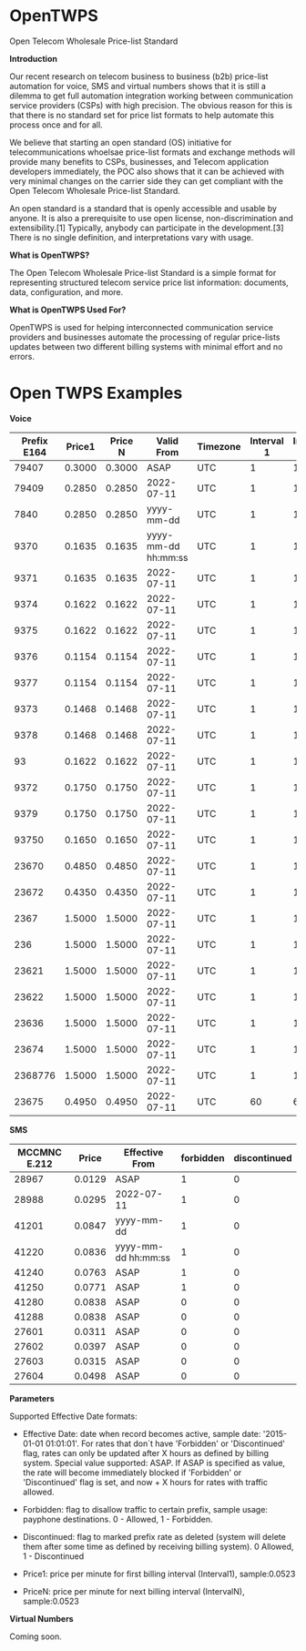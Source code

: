# OpenTWPS
Open Telecom Wholesale Price-list Standard 


**Introduction**

Our recent research on telecom business to business (b2b) price-list automation for voice, SMS and virtual numbers shows that it is still a dilemma to get full automation integration working between communication service providers (CSPs) with high precision. The obvious reason for this is that there is no standard set for price list formats to help automate this process once and for all. 

We believe that starting an open standard (OS) initiative for telecommunications whoelsae price-list formats and exchange methods will provide many benefits to CSPs, businesses, and Telecom application developers immediately, the POC also shows that it can be achieved with very minimal changes on the carrier side they can get compliant with the Open Telecom Wholesale Price-list Standard.

An open standard is a standard that is openly accessible and usable by anyone. It is also a prerequisite to use open license, non-discrimination and extensibility.[1] Typically, anybody can participate in the development.[3] There is no single definition, and interpretations vary with usage.

**What is OpenTWPS?**

The Open Telecom Wholesale Price-list Standard is a simple format for representing structured telecom service price list information: documents, data, configuration, and more.

**What is OpenTWPS Used For?**

OpenTWPS is used for helping interconnected communication service providers and businesses automate the processing of regular price-lists updates between two different billing systems with minimal effort and no errors.

# Open TWPS Examples

**Voice** 

| Prefix E164 | Price1 | Price N | Valid From | Timezone | Interval 1 | Interval N | Forbidden | Discontinued |
| ----------- | ------ | ------- | ---------- | -------- | ---------- | ---------- | --------- | ------------ |
| 79407       | 0.3000 | 0.3000  | ASAP | UTC      | 1          | 1          | 0         | 0            |
| 79409       | 0.2850 | 0.2850  | 2022-07-11 | UTC      | 1          | 1          | 0         | 0            |
| 7840        | 0.2850 | 0.2850  | yyyy-mm-dd | UTC      | 1          | 1          | 0         | 0            |
| 9370        | 0.1635 | 0.1635  | yyyy-mm-dd hh:mm:ss | UTC      | 1          | 1          | 0         | 0            |
| 9371        | 0.1635 | 0.1635  | 2022-07-11 | UTC      | 1          | 1          | 0         | 0            |
| 9374        | 0.1622 | 0.1622  | 2022-07-11 | UTC      | 1          | 1          | 0         | 0            |
| 9375        | 0.1622 | 0.1622  | 2022-07-11 | UTC      | 1          | 1          | 0         | 0            |
| 9376        | 0.1154 | 0.1154  | 2022-07-11 | UTC      | 1          | 1          | 0         | 0            |
| 9377        | 0.1154 | 0.1154  | 2022-07-11 | UTC      | 1          | 1          | 0         | 0            |
| 9373        | 0.1468 | 0.1468  | 2022-07-11 | UTC      | 1          | 1          | 0         | 0            |
| 9378        | 0.1468 | 0.1468  | 2022-07-11 | UTC      | 1          | 1          | 0         | 0            |
| 93          | 0.1622 | 0.1622  | 2022-07-11 | UTC      | 1          | 1          | 0         | 0            |
| 9372        | 0.1750 | 0.1750  | 2022-07-11 | UTC      | 1          | 1          | 0         | 0            |
| 9379        | 0.1750 | 0.1750  | 2022-07-11 | UTC      | 1          | 1          | 0         | 0            |
| 93750       | 0.1650 | 0.1650  | 2022-07-11 | UTC      | 1          | 1          | 0         | 0            |
| 23670       | 0.4850 | 0.4850  | 2022-07-11 | UTC      | 1          | 1          | 0         | 0            |
| 23672       | 0.4350 | 0.4350  | 2022-07-11 | UTC      | 1          | 1          | 0         | 0            |
| 2367        | 1.5000 | 1.5000  | 2022-07-11 | UTC      | 1          | 1          | 0         | 0            |
| 236         | 1.5000 | 1.5000  | 2022-07-11 | UTC      | 1          | 1          | 0         | 0            |
| 23621       | 1.5000 | 1.5000  | 2022-07-11 | UTC      | 1          | 1          | 0         | 0            |
| 23622       | 1.5000 | 1.5000  | 2022-07-11 | UTC      | 1          | 1          | 0         | 0            |
| 23636       | 1.5000 | 1.5000  | 2022-07-11 | UTC      | 1          | 1          | 0         | 0            |
| 23674       | 1.5000 | 1.5000  | 2022-07-11 | UTC      | 1          | 1          | 0         | 0            |
| 2368776     | 1.5000 | 1.5000  | 2022-07-11 | UTC      | 1          | 1          | 0         | 0            |
| 23675       | 0.4950 | 0.4950  | 2022-07-11 | UTC      | 60         | 60         | 0         | 0            |

**SMS** 

| MCCMNC E.212 | Price  | Effective From | forbidden | discontinued |
| ------ | ------ | -------------- | --------- | ------------ |
| 28967  | 0.0129 | ASAP           | 1         | 0            |
| 28988  | 0.0295 | 2022-07-11           | 1         | 0            |
| 41201  | 0.0847 | yyyy-mm-dd           | 1         | 0            |
| 41220  | 0.0836 | yyyy-mm-dd hh:mm:ss           | 1         | 0            |
| 41240  | 0.0763 | ASAP           | 1         | 0            |
| 41250  | 0.0771 | ASAP           | 1         | 0            |
| 41280  | 0.0838 | ASAP           | 0         | 0            |
| 41288  | 0.0838 | ASAP           | 0         | 0            |
| 27601  | 0.0311 | ASAP           | 0         | 0            |
| 27602  | 0.0397 | ASAP           | 0         | 0            |
| 27603  | 0.0315 | ASAP           | 0         | 0            |
| 27604  | 0.0498 | ASAP           | 0         | 0            |

**Parameters**

Supported Effective Date formats: 

- Effective Date: date when record becomes active, sample date: '2015-01-01 01:01:01'. For rates that don`t have 'Forbidden' or 'Discontinued' flag, rates can only be updated after X hours as defined by billing system. Special value supported: ASAP. If ASAP is specified as value, the rate will become immediately blocked if 'Forbidden' or 'Discontinued' flag is set, and now + X hours for rates with traffic allowed.

- Forbidden: flag to disallow traffic to certain prefix, sample usage: payphone destinations. 0 - Allowed, 1 - Forbidden.
- Discontinued: flag to marked prefix rate as deleted (system will delete them after some time as defined by receiving billing system). 0 Allowed, 1 - Discontinued

- Price1: price per minute for first billing interval (Interval1), sample:0.0523

- PriceN: price per minute for next billing interval (IntervalN), sample:0.0523


**Virtual Numbers**

Coming soon.
